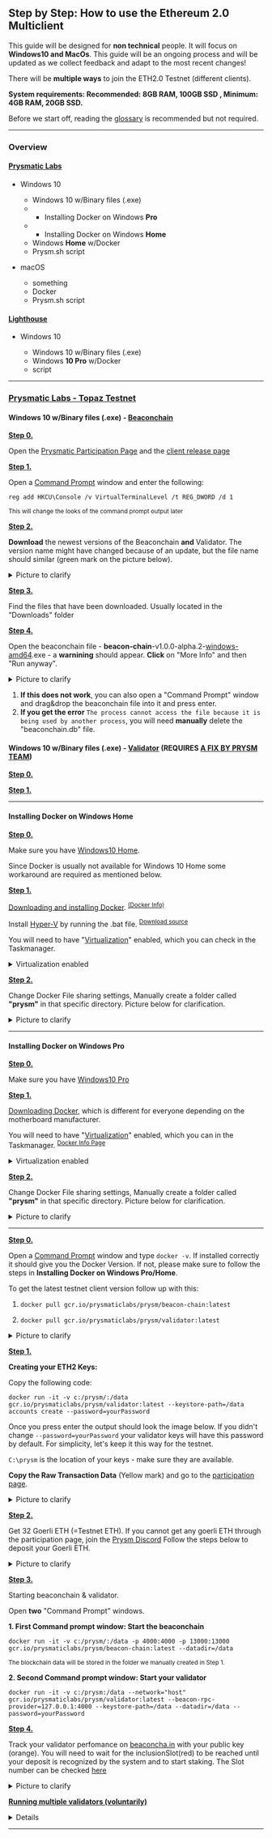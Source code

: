 ## Step by Step: How to use the Ethereum 2.0 Multiclient

This guide will be designed for **non technical** people. It will focus on **Windows10 and MacOs**. This guide will be an ongoing process and will be updated as we collect feedback and adapt to the most recent changes! 

There will be **multiple ways** to join the ETH2.0 Testnet (different clients).

**System requirements: Recommended: 8GB RAM, 100GB SSD , Minimum: 4GB RAM, 20GB SSD.**

Before we start off, reading the [glossary](https://kb.beaconcha.in/glossary) is recommended but not required.

---

### Overview

#### [Prysmatic Labs](https://prysmaticlabs.com/)

- Windows 10

    - Windows 10 w/Binary files (.exe)
    - - Installing Docker on Windows **Pro** 
    - - Installing Docker on Windows **Home**
    - Windows **Home** w/Docker
    - Prysm.sh script
    
- macOS

    - something
    - Docker
    - Prysm.sh script 
    
#### [Lighthouse](https://lighthouse.sigmaprime.io/)

- Windows 10

    - Windows 10 w/Binary files (.exe)
    - Windows **10 Pro** w/Docker
    - script
  
---
### [Prysmatic Labs - Topaz Testnet](https://prysmaticlabs.com/)

#### Windows 10 w/Binary files (.exe) - <ins>Beaconchain</ins>

<ins>**Step 0.**</ins> 

Open the [Prysmatic Participation Page](https://prylabs.net/participate) and the [client release page](https://github.com/prysmaticlabs/prysm/releases)

<ins>**Step 1.**</ins> 

Open a [Command Prompt](https://www.wikihow.com/Open-the-Command-Prompt-in-Windows) window and enter the following:

`reg add HKCU\Console /v VirtualTerminalLevel /t REG_DWORD /d 1`

<sub> This will change the looks of the command prompt output later </sub>

<ins>**Step 2.**</ins> 

**Download** the newest versions of the Beaconchain **and** Validator. The version name might have changed because of an update, but the file name should similar (green mark on the picture below).

<details>
  <summary>Picture to clarify</summary>
  
![Prysmatic_DownloadPage](https://user-images.githubusercontent.com/26490734/79451678-33b69c80-7fe7-11ea-80c8-b92c75fbb937.png)
</details>

<ins>**Step 3.**</ins> 

Find the files that have been downloaded. Usually located in the "Downloads" folder

<ins>**Step 4.**</ins> 

Open the beaconchain file - **beacon-chain**-v1.0.0-alpha.2-<ins>windows-amd64</ins>.exe - a **warnining** should appear. **Click** on "More Info" and then "Run anyway".

<details>
  <summary>Picture to clarify</summary>
  
![Prysmatic_DownloadWarning](https://user-images.githubusercontent.com/26490734/79451935-a1fb5f00-7fe7-11ea-875d-f443afe24b09.png) 
</details>

1. **If this does not work**, you can also open a "Command Prompt" window and drag&drop the beaconchain file into it and press enter.
2. **If you get the error** `The process cannot access the file because it is being used by another process`, you will need **manually** delete the "beaconchain.db" file.

#### Windows 10 w/Binary files (.exe) - <ins>Validator</ins> (REQUIRES [A FIX BY PRYSM TEAM](https://github.com/prysmaticlabs/prysm/issues/5456#issue-601128068))

<ins>**Step 0.**</ins> 

<!-- Make sure to have the Validator File as desribed [here, <ins>Step 1 and 2.</ins>](https://github.com/Buttaa/eth2-knowledge-base/blob/howToMultiClient/howToMulticlient.md#windows10) -->

<ins>**Step 1.**</ins> 

<!-- Open the validator file - **validator**-v1.0.0-alpha.2-<ins>windows</ins>-amd64 -->

---

#### Installing Docker on Windows **Home**

<ins>**Step 0.**</ins>

Make sure you have [Windows10 Home](https://support.microsoft.com/en-us/help/13443/windows-which-version-am-i-running).

Since Docker is usually not available for Windows 10 Home some workaround are required as mentioned below.

<ins>**Step 1.**</ins>

[Downloading and installing Docker](https://download.docker.com/win/stable/40693/Docker%20Desktop%20Installer.exe). <sup> [(Docker Info)](https://docs.docker.com/docker-for-windows/install/) </sup>

Install [Hyper-V](https://www.deskmodder.de/blog/wp-content/uploads/2018/08/hyper-v-installer-1.zip) by running the .bat file. <sup> [Download source](https://www.deskmodder.de/blog/2018/08/23/windows-10-home-hyper-v-aktivieren/) </sup>

You will need to have "[Virtualization](https://docs.docker.com/docker-for-windows/troubleshoot/#virtualization-must-be-enabled)" enabled, which you can check in the Taskmanager. 

<details>
  <summary>Virtualization enabled</summary>
  
![virtualization](https://user-images.githubusercontent.com/26490734/79853838-dba5de80-83c8-11ea-9fbf-d640c4bb1980.png)
</details>

<ins>**Step 2.**</ins>

Change Docker File sharing settings, Manually create a folder called **"prysm"** in that specific directory. Picture below for clarification.

<details>
  <summary>Picture to clarify</summary>
  
 ![dockerWindows](https://user-images.githubusercontent.com/26490734/79551080-7c2e9280-8099-11ea-8886-0b739b7d12c1.png) 
</details>

---

#### Installing Docker on Windows **Pro**

<ins>**Step 0.**</ins>

Make sure you have [Windows10 Pro](https://support.microsoft.com/en-us/help/13443/windows-which-version-am-i-running)

<ins>**Step 1.**</ins>

[Downloading Docker](https://download.docker.com/win/stable/Docker%20Desktop%20Installer.exe), which is different for everyone depending on the motherboard manufacturer. 

You will need to have "[Virtualization](https://docs.docker.com/docker-for-windows/troubleshoot/#virtualization-must-be-enabled)" enabled, which you can in the Taskmanager. <sup> [Docker Info Page](https://docs.docker.com/docker-for-windows/install/) </sup>

<details>
  <summary>Virtualization enabled</summary>
  
![virtualization](https://user-images.githubusercontent.com/26490734/79853838-dba5de80-83c8-11ea-9fbf-d640c4bb1980.png)
</details>

<ins>**Step 2.**</ins>

Change Docker File sharing settings, Manually create a folder called **"prysm"** in that specific directory. Picture below for clarification.

<details>
  <summary>Picture to clarify</summary>
  
 ![dockerWindows](https://user-images.githubusercontent.com/26490734/79551080-7c2e9280-8099-11ea-8886-0b739b7d12c1.png) 
</details>

---

<ins>**Step 0.**</ins>

Open a [Command Prompt](https://www.wikihow.com/Open-the-Command-Prompt-in-Windows) window and type `docker -v`. If installed correctly it should give you the Docker Version. If not, please make sure to follow the steps in **Installing Docker on Windows Pro/Home**.

To get the latest testnet client version follow up with this:

1. `docker pull gcr.io/prysmaticlabs/prysm/beacon-chain:latest`

2. `docker pull gcr.io/prysmaticlabs/prysm/validator:latest`

<details>
  <summary>Picture to clarify</summary>
  
 ![pullValidator](https://user-images.githubusercontent.com/26490734/79550092-2efdf100-8098-11ea-948f-84cc150a2251.png)
</details>

<ins>**Step 1.**</ins>

**Creating your ETH2 Keys:**

Copy the following code: 

`docker run -it -v c:/prysm/:/data gcr.io/prysmaticlabs/prysm/validator:latest --keystore-path=/data accounts create --password=yourPassword`

Once you press enter the output should look the image below. If you didn't change `--password=yourPassword` your validator keys will have this password by default. For simplicity, let's keep it this way for the testnet.

`C:\prysm` is the location of your keys - make sure they are available.

**Copy the Raw Transaction Data** (Yellow mark) and go to the [participation page](https://prylabs.net/participate).

<details>
  <summary>Picture to clarify</summary>
  
![keyCreation](https://user-images.githubusercontent.com/26490734/79857621-59b8b400-83ce-11ea-9bb5-6b5f0ba9ac7e.png)
</details>

<ins>**Step 2.**</ins>

Get 32 Goerli ETH (=Testnet ETH). If you cannot get any goerli ETH through the participation page, join the [Prysm Discord](https://discord.gg/wJW7Rjk) Follow the steps below to deposit your Goerli ETH.

<details>
  <summary>Picture to clarify</summary>
  
![Participation](https://user-images.githubusercontent.com/26490734/79573699-53b98f00-80bf-11ea-8c7c-4092778bab7d.png)
</details>

<ins>**Step 3.**</ins>

Starting beaconchain & validator. 

Open **two** "Command Prompt" windows.

**1. First Command prompt window: Start the beaconchain**

`docker run -it -v c:/prysm/:/data -p 4000:4000 -p 13000:13000 gcr.io/prysmaticlabs/prysm/beacon-chain:latest --datadir=/data`

<sub> The blockchain data will be stored in the folder we manually created in Step 1. </sub>

**2. Second Command prompt window: Start your validator**

`docker run -it -v c:/prysm:/data --network="host" gcr.io/prysmaticlabs/prysm/validator:latest --beacon-rpc-provider=127.0.0.1:4000 --keystore-path=/data --datadir=/data --password=yourPassword`

<ins>**Step 4.**</ins>

Track your validator perfomance on [beaconcha.in](https://beaconcha.in/dashboard?validators=) with your public key (orange). You will need to wait for the inclusionSlot(red) to be reached until your deposit is recognized by the system and to start staking. The Slot number can be checked [here](https://beaconcha.in/blocks)

<details>
  <summary>Picture to clarify</summary>
  
  ![Validator&beaconcha.in](https://user-images.githubusercontent.com/26490734/79860463-fda45e80-83d2-11ea-8b71-05a112117f18.png)

</details>

<ins>**Running multiple validators (voluntarily)**</ins>

<details>
    
Repeat <ins> **Step 2.** </ins> and **create more keys** in the same directory (USE THE SAME PASSWORD FOR ALL).

Copy the **Raw Transaction Data** for each validator and re-do the process on the [participation page](https://prylabs.net/participate) and deposit for each of them.

After all deposits have been received by the system, you can just start a single validator window and it will use all the created keys (=multiple validators)
</details>

---

